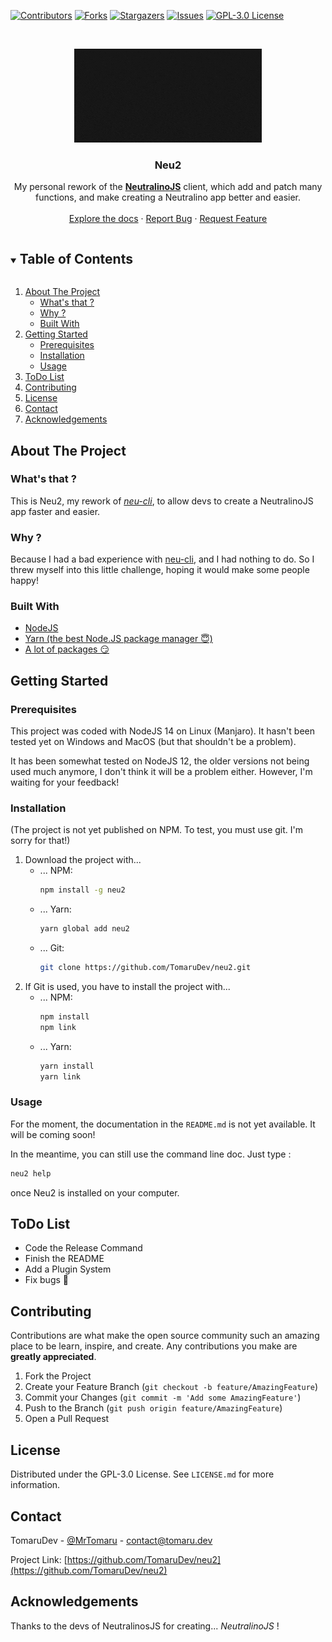 [![Contributors][contributors-shield]][contributors-url]
[![Forks][forks-shield]][forks-url]
[![Stargazers][stars-shield]][stars-url]
[![Issues][issues-shield]][issues-url]
[![GPL-3.0 License][license-shield]][license-url]

<br />
<p align="center">
  <a href="https://github.com/TomaruDev/neu2">
    <img src="assets/neu2.gif" alt="Logo" width="300" height="150">
  </a>

  <h3 align="center">Neu2</h3>

  <p align="center">
    My personal rework of the <a href="https://neutralino.js.org"><strong>NeutralinoJS</strong></a> client, which add and patch many functions, and make creating a Neutralino app better and easier.
    <br />
    <br />
    <a href="https://github.com/TomaruDev/neu2">Explore the docs</a>
    ·
    <a href="https://github.com/TomaruDev/neu2/issues">Report Bug</a>
    ·
    <a href="https://github.com/TomaruDev/neu2/issues">Request Feature</a>
  </p>
</p>

<details open="open">
  <summary><h2 style="display: inline-block">Table of Contents</h2></summary>
  <ol>
    <li>
      <a href="#about-the-project">About The Project</a>
      <ul>
	  	<li><a href="#whats-that">What's that ?</a></li>
		<li><a href="#why">Why ?</a></li>
        <li><a href="#built-with">Built With</a></li>
      </ul>
    </li>
    <li>
      <a href="#getting-started">Getting Started</a>
      <ul>
        <li><a href="#prerequisites">Prerequisites</a></li>
        <li><a href="#installation">Installation</a></li>
    	<li><a href="#usage">Usage</a></li>
      </ul>
    </li>
    <li><a href="#todo-list">ToDo List</a></li>
    <li><a href="#contributing">Contributing</a></li>
    <li><a href="#license">License</a></li>
    <li><a href="#contact">Contact</a></li>
    <li><a href="#acknowledgements">Acknowledgements</a></li>
  </ol>
</details>

## About The Project
### What's that ?
This is Neu2, my rework of [*neu-cli*](https://github.com/neutralinojs/neutralinojs-cli), to allow devs to create a NeutralinoJS app faster and easier.

### Why ?
Because I had a bad experience with [neu-cli](https://github.com/neutralinojs/neutralinojs-cli), and I had nothing to do. So I threw myself into this little challenge, hoping it would make some people happy!

### Built With
* [NodeJS](https://nodejs.org/)
* [Yarn (the best Node.JS package manager 😇)](https://yarnpkg.com/)
* [A lot of packages 😏](https://github.com/TomaruDev/neu2/blob/main/package.json)

## Getting Started
### Prerequisites
This project was coded with NodeJS 14 on Linux (Manjaro).
It hasn't been tested yet on Windows and MacOS (but that shouldn't be a problem).

It has been somewhat tested on NodeJS 12, the older versions not being used much anymore, I don't think it will be a problem either. However, I'm waiting for your feedback!

### Installation
(The project is not yet published on NPM. To test, you must use git. I'm sorry for that!)
1. Download the project with...
   * ... NPM:
     ```bash
     npm install -g neu2
     ```
   * ... Yarn:
     ```bash
     yarn global add neu2
     ```
   * ... Git:
     ```bash
     git clone https://github.com/TomaruDev/neu2.git
     ```
2. If Git is used, you have to install the project with...
   * ... NPM:
     ```bash
     npm install
	 npm link
     ```
   * ... Yarn:
     ```bash
     yarn install
	 yarn link
     ```

### Usage
For the moment, the documentation in the `README.md` is not yet available. It will be coming soon!

In the meantime, you can still use the command line doc. Just type :
```bash
neu2 help
```
once Neu2 is installed on your computer.

## ToDo List
  * Code the Release Command
  * Finish the README
  * Add a Plugin System
  * Fix bugs 🐞

## Contributing

Contributions are what make the open source community such an amazing place to be learn, inspire, and create. Any contributions you make are **greatly appreciated**.

1. Fork the Project
2. Create your Feature Branch (`git checkout -b feature/AmazingFeature`)
3. Commit your Changes (`git commit -m 'Add some AmazingFeature'`)
4. Push to the Branch (`git push origin feature/AmazingFeature`)
5. Open a Pull Request

## License
Distributed under the GPL-3.0 License. See `LICENSE.md` for more information.

## Contact
TomaruDev - [@MrTomaru](https://twitter.com/MrTomaru) - contact@tomaru.dev

Project Link: [https://github.com/TomaruDev/neu2](https://github.com/TomaruDev/neu2)

## Acknowledgements
Thanks to the devs of NeutralinosJS for creating... *NeutralinoJS* !

[contributors-shield]: https://img.shields.io/github/contributors/TomaruDev/neu2.svg?style=for-the-badge
[contributors-url]: https://github.com/TomaruDev/neu2/graphs/contributors
[forks-shield]: https://img.shields.io/github/forks/TomaruDev/neu2.svg?style=for-the-badge
[forks-url]: https://github.com/TomaruDev/neu2/network/members
[stars-shield]: https://img.shields.io/github/stars/TomaruDev/neu2.svg?style=for-the-badge
[stars-url]: https://github.com/TomaruDev/neu2/stargazers
[issues-shield]: https://img.shields.io/github/issues/TomaruDev/neu2.svg?style=for-the-badge
[issues-url]: https://github.com/TomaruDev/neu2/issues
[license-shield]: https://img.shields.io/github/license/TomaruDev/neu2.svg?style=for-the-badge
[license-url]: https://github.com/TomaruDev/neu2/blob/master/LICENSE.md
